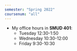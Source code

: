 ```yaml
---
semester: "Spring 2022"
coursenum: "all"
---
```

* My office hours in **SMUD 401**: 
    * Tuesday 12:30-1:50
    * Wednesday 10:30-12:00
    * Friday 9:30-10:30
